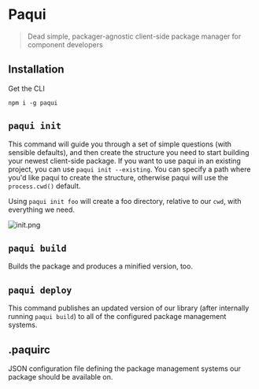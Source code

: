 # Paqui

> Dead simple, packager-agnostic client-side package manager for component developers

## Installation

Get the CLI

```shell
npm i -g paqui
```

## `paqui init`

This command will guide you through a set of simple questions (with sensible defaults), and then create the structure you need to start building your newest client-side package. If you want to use paqui in an existing project, you can use `paqui init --existing`. You can specify a path where you'd like paqui to create the structure, otherwise paqui will use the `process.cwd()` default.

Using `paqui init foo` will create a foo directory, relative to our `cwd`, with everything we need.

![init.png][1]

## `paqui build`

Builds the package and produces a minified version, too.

## `paqui deploy`

This command publishes an updated version of our library (after internally running `paqui build`) to all of the configured package management systems.

## **.paquirc**

JSON configuration file defining the package management systems our package should be available on.

  [1]: http://i.imgur.com/Ce5FbvS.png
